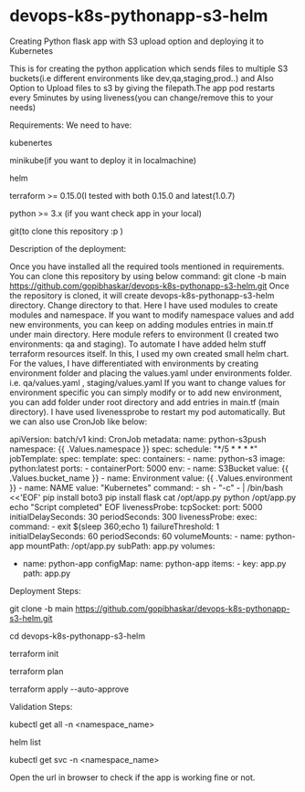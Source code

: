 # devops-k8s-pythonapp-s3-helm
Creating Python flask app with S3 upload option and deploying it to Kubernetes

This is for creating the python application which sends files to multiple S3 buckets(i.e different environments like dev,qa,staging,prod..) and Also Option to Upload files to s3 by giving the filepath.The app pod restarts every 5minutes by using liveness(you can change/remove this to your needs)


Requirements:
We need to have:

kubenertes

minikube(if you want to deploy it in localmachine)

helm

terraform >= 0.15.0(I tested with both 0.15.0 and latest(1.0.7)

python >= 3.x (if you want check app in your local)

git(to clone this repository :p )


Description of the deployment:

Once you have installed all the required tools mentioned in requirements. You can clone this repository by using below command:
git clone -b main https://github.com/gopibhaskar/devops-k8s-pythonapp-s3-helm.git
Once the repository is cloned, it will create devops-k8s-pythonapp-s3-helm directory. Change directory to that.
Here I have used modules to create modules and namespace. If you want to modify namespace values and add new environments, you can keep on adding modules entries in main.tf under main directory.
Here module refers to environment (I created two environments: qa and staging).
To automate I have added helm stuff terraform resources itself.
In this, I used my own created small helm chart. 
For the values, I have differentiated with environments by creating environment folder and placing the values.yaml under environments folder. i.e.
qa/values.yaml , staging/values.yaml
If you want to change values for environment specific you can simply modify or to add new environment, you can add folder under root directory and add entries in main.tf (main directory).
I have used livenessprobe to restart my pod automatically. But we can also use CronJob like below:

apiVersion: batch/v1
kind: CronJob
metadata:
  name: python-s3push
  namespace: {{ .Values.namespace }}
spec:
  schedule: "*/5 * * * *"
  jobTemplate:
    spec:
      template:
        spec:
          containers:
      - name: python-s3
        image: python:latest
    ports:
    - containerPort: 5000
    env:
    - name: S3Bucket
      value: {{ .Values.bucket_name }}
    - name: Environment
      value: {{ .Values.environment }}
    - name: NAME
      value: "Kubernetes"
    command:
      - sh
      - "-c"
      - |
        /bin/bash <<'EOF'
        pip install boto3
        pip install flask
        cat /opt/app.py
        python /opt/app.py
        echo "Script completed"
        EOF
    livenessProbe:
      tcpSocket:
        port: 5000
      initialDelaySeconds: 30
      periodSeconds: 300
    livenessProbe:
      exec:
        command:
        - exit $(sleep 360;echo 1)
      failureThreshold: 1
      initialDelaySeconds: 60
      periodSeconds: 60
    volumeMounts:
    - name: python-app
      mountPath: /opt/app.py
      subPath: app.py
  volumes:
  - name: python-app
    configMap:
      name: python-app
      items:
        - key: app.py
          path: app.py


Deployment Steps:

git clone -b main https://github.com/gopibhaskar/devops-k8s-pythonapp-s3-helm.git

cd devops-k8s-pythonapp-s3-helm

terraform init

terraform plan

terraform apply --auto-approve



Validation Steps:

kubectl get all -n <namespace_name>

helm list

kubectl get svc -n <namespace_name>

Open the url in browser to check if the app is working fine or not. 
